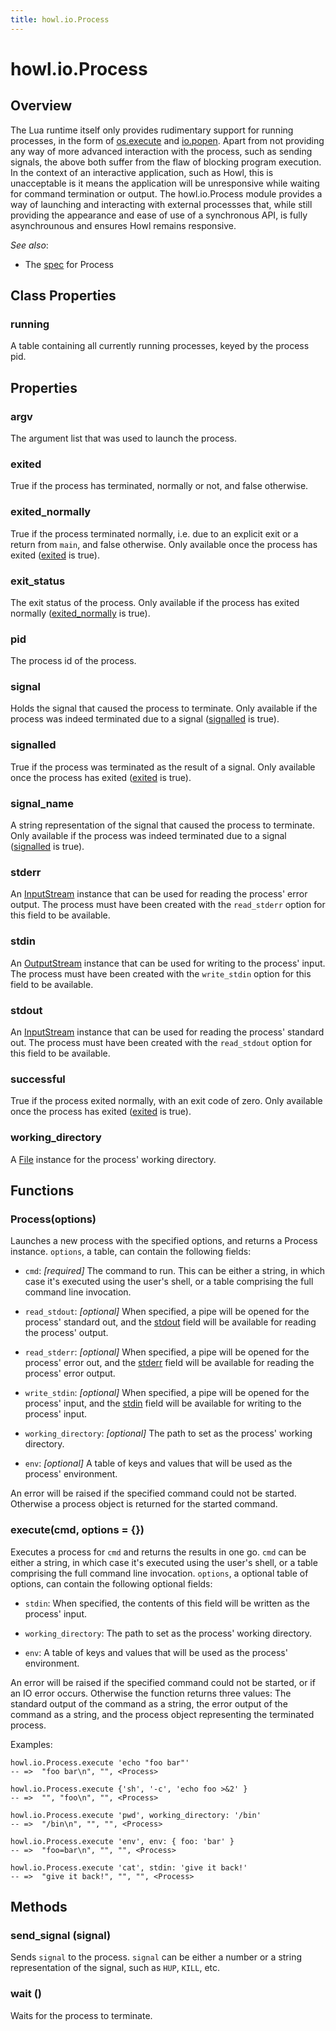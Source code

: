 ```yaml
---
title: howl.io.Process
---
```


# howl.io.Process

## Overview

The Lua runtime itself only provides rudimentary support for running processes,
in the form of
[os.execute](http://www.lua.org/manual/5.2/manual.html#pdf-os.execute) and
[io.popen](http://www.lua.org/manual/5.2/manual.html#pdf-io.popen). Apart from
not providing any way of more advanced interaction with the process, such as
sending signals, the above both suffer from the flaw of blocking program
execution. In the context of an interactive application, such as Howl, this is
unacceptable is it means the application will be unresponsive while waiting for
command termination or output. The howl.io.Process module provides a way of
launching and interacting with external processses that, while still providing
the appearance and ease of use of a synchronous API, is fully asynchrounous and
ensures Howl remains responsive.

_See also_:

- The [spec](../../spec/io/process_spec.html) for Process

## Class Properties

### running

A table containing all currently running processes, keyed by the process pid.

## Properties

### argv

The argument list that was used to launch the process.

### exited

True if the process has terminated, normally or not, and false otherwise.

### exited_normally

True if the process terminated normally, i.e. due to an explicit exit or a
return from `main`, and false otherwise. Only available once the process has
exited ([exited](#exited) is true).

### exit_status

The exit status of the process. Only available if the process has exited
normally ([exited_normally](#exited_normally) is true).

### pid

The process id of the process.

### signal

Holds the signal that caused the process to terminate. Only available if the
process was indeed terminated due to a signal ([signalled](#signalled) is true).

### signalled

True if the process was terminated as the result of a signal. Only available
once the process has exited ([exited](#exited) is true).

### signal_name

A string representation of the signal that caused the process to terminate. Only
available if the process was indeed terminated due to a signal
([signalled](#signalled) is true).

### stderr

An [InputStream] instance that can be used for reading the process' error
output. The process must have been created with the `read_stderr` option for
this field to be available.

### stdin

An [OutputStream] instance that can be used for writing to the process' input.
The process must have been created with the `write_stdin` option for this field
to be available.

### stdout

An [InputStream] instance that can be used for reading the process' standard
out. The process must have been created with the `read_stdout` option for this
field to be available.

### successful

True if the process exited normally, with an exit code of zero. Only available
once the process has exited ([exited](#exited) is true).

### working_directory

A [File] instance for the process' working directory.

## Functions

### Process(options)

Launches a new process with the specified options, and returns a Process
instance. `options`, a table, can contain the following fields:

- `cmd`: _[required]_ The command to run. This can be either a string, in which
case it's executed using the user's shell, or a table comprising the full
command line invocation.

- `read_stdout`: _[optional]_ When specified, a pipe will be opened for the
process' standard out, and the [stdout](#stdout) field will be available for
reading the process' output.

- `read_stderr`: _[optional]_ When specified, a pipe will be opened for the
process' error out, and the [stderr](#stderr) field will be available for
reading the process' error output.

- `write_stdin`: _[optional]_ When specified, a pipe will be opened for the
process' input, and the [stdin](#stdin) field will be available for writing to
the process' input.

- `working_directory`: _[optional]_ The path to set as the process' working
directory.

- `env`: _[optional]_ A table of keys and values that will be used as the
process' environment.

An error will be raised if the specified command could not be started. Otherwise
a process object is returned for the started command.

### execute(cmd, options = {})

Executes a process for `cmd` and returns the results in one go. `cmd` can be
either a string, in which case it's executed using the user's shell, or a table
comprising the full command line invocation. `options`, a optional table of
options, can contain the following optional fields:

- `stdin`: When specified, the contents of this field will be written as the
process' input.

- `working_directory`: The path to set as the process' working directory.

- `env`: A table of keys and values that will be used as the process'
environment.

An error will be raised if the specified command could not be started, or if an
IO error occurs. Otherwise the function returns three values: The standard
output of the command as a string, the error output of the command as a string,
and the process object representing the terminated process.

Examples:

```moonscript
howl.io.Process.execute 'echo "foo bar"'
-- =>  "foo bar\n", "", <Process>

howl.io.Process.execute {'sh', '-c', 'echo foo >&2' }
-- =>  "", "foo\n", "", <Process>

howl.io.Process.execute 'pwd', working_directory: '/bin'
-- =>  "/bin\n", "", "", <Process>

howl.io.Process.execute 'env', env: { foo: 'bar' }
-- =>  "foo=bar\n", "", "", <Process>

howl.io.Process.execute 'cat', stdin: 'give it back!'
-- =>  "give it back!", "", "", <Process>
```

## Methods

### send_signal (signal)

Sends `signal` to the process. `signal` can be either a number or a string
representation of the signal, such as `HUP`, `KILL`, etc.

### wait ()

Waits for the process to terminate.

[InputStream]: input_stream.html
[OutputStream]: output_stream.html
[File]: file.html
